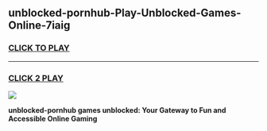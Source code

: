 
## unblocked-pornhub-Play-Unblocked-Games-Online-7iaig
<h3>
<a href="https://premium76.site?title=unblocked-pornhub&ref=25A">CLICK TO PLAY</a></h3>
<hr>

<h3>
<a href="https://premium76.site?title=unblocked-pornhub&ref=25A">CLICK 2 PLAY</a>
  
</h3>

<a href="https://premium76.site?title=unblocked-pornhub&ref=25A"><img src="https://clearcache.store/games.png"></a>


**unblocked-pornhub games unblocked: Your Gateway to Fun and Accessible Online Gaming**
